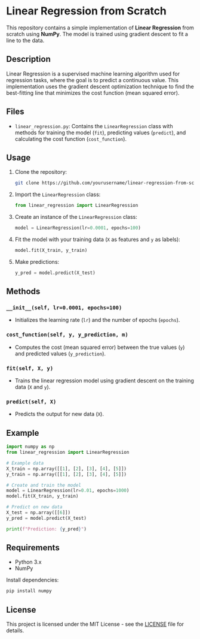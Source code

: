 # Linear Regression from Scratch

This repository contains a simple implementation of **Linear Regression** from scratch using **NumPy**. The model is trained using gradient descent to fit a line to the data.

## Description

Linear Regression is a supervised machine learning algorithm used for regression tasks, where the goal is to predict a continuous value. This implementation uses the gradient descent optimization technique to find the best-fitting line that minimizes the cost function (mean squared error).

## Files

- `linear_regression.py`: Contains the `LinearRegression` class with methods for training the model (`fit`), predicting values (`predict`), and calculating the cost function (`cost_function`).
  
## Usage

1. Clone the repository:

   ```bash
   git clone https://github.com/yourusername/linear-regression-from-scratch.git
   ```

2. Import the `LinearRegression` class:

   ```python
   from linear_regression import LinearRegression
   ```

3. Create an instance of the `LinearRegression` class:

   ```python
   model = LinearRegression(lr=0.0001, epochs=100)
   ```

4. Fit the model with your training data (`X` as features and `y` as labels):

   ```python
   model.fit(X_train, y_train)
   ```

5. Make predictions:

   ```python
   y_pred = model.predict(X_test)
   ```

## Methods

### `__init__(self, lr=0.0001, epochs=100)`
- Initializes the learning rate (`lr`) and the number of epochs (`epochs`).

### `cost_function(self, y, y_prediction, m)`
- Computes the cost (mean squared error) between the true values (`y`) and predicted values (`y_prediction`).

### `fit(self, X, y)`
- Trains the linear regression model using gradient descent on the training data (`X` and `y`).

### `predict(self, X)`
- Predicts the output for new data (`X`).

## Example

```python
import numpy as np
from linear_regression import LinearRegression

# Example data
X_train = np.array([[1], [2], [3], [4], [5]])
y_train = np.array([[1], [2], [3], [4], [5]])

# Create and train the model
model = LinearRegression(lr=0.01, epochs=1000)
model.fit(X_train, y_train)

# Predict on new data
X_test = np.array([[6]])
y_pred = model.predict(X_test)

print(f"Prediction: {y_pred}")
```

## Requirements

- Python 3.x
- NumPy

Install dependencies:

```bash
pip install numpy
```

## License

This project is licensed under the MIT License - see the [LICENSE](LICENSE) file for details.
